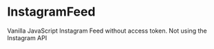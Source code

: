 # InstagramFeed
Vanilla JavaScript Instagram Feed without access token. Not using the Instagram API
